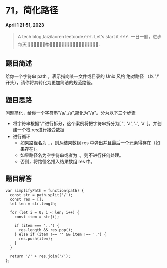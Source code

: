 # 71，简化路径
#### April 1 21:51, 2023


> A tech blog,taizilaoren leetcode⚡⚡⚡.
> Let's start it ⚡⚡⚡.
> 一日一题，进步每天 📔📕📖📗📘📙📚📓📒📃📜📄🔖🍊🍋🍎🍑🍉🥦🌽🥙🤩😚🤗.

## 题目简述
给你一个字符串 path ，表示指向某一文件或目录的 Unix 风格 绝对路径 （以 '/' 开头），请你将其转化为更加简洁的规范路径。
## 题目思路
问题简化，给你一个字符串"/a/../a",简化为"/a"。分为以下三个步骤
- 将字符串根据"/"进行拆分，这个案例将把字符串拆分为[ '', 'a', '..', 'a' ]。并创建一个栈:res进行接受数据
- 进行循环
    + 如果路径名为 ..，则从结果数组 res 中弹出并且最后一个元素得存在（如果存在）。
    + 如果路径名为空字符串或者为 .，则不进行任何处理。
    + 否则，将路径名推入结果数组 res 中。

## 题目解答
```
var simplifyPath = function(path) {
  const str = path.split('/');
  const res = [];
  let len = str.length;

  for (let i = 0; i < len; i++) {
    const item = str[i];

    if (item === '..') {
      res.length && res.pop();
    } else if (item !== '' && item !== '.') {
      res.push(item);
    }
  }

  return '/' + res.join('/');
};

```


